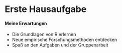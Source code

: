 Erste Hausaufgabe
================

#### Meine Erwartungen

  - Die Grundlagen von R erlernen
  - Neue empirische Forschungsmethoden entdecken
  - Spaß an den Aufgaben und der Gruppenarbeit

